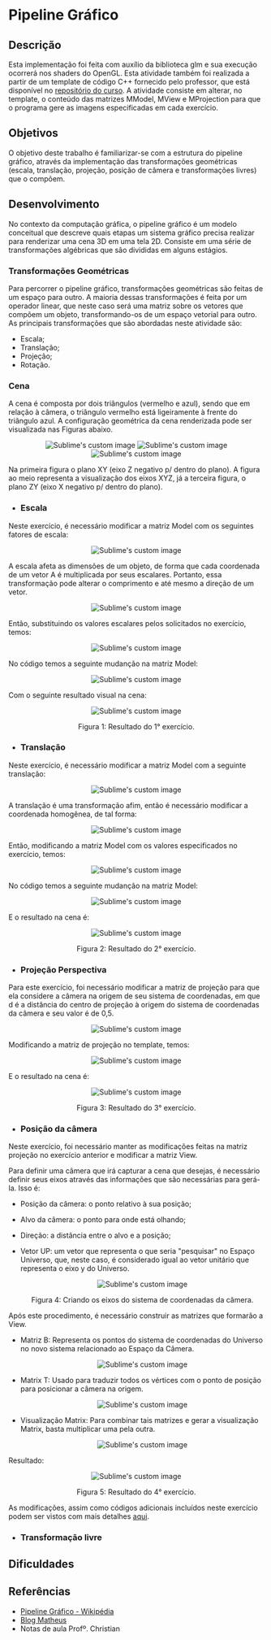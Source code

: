 # Pipeline Gráfico

## Descrição
Esta implementação foi feita com auxílio da biblioteca glm e sua execução ocorrerá nos shaders do OpenGL. Esta atividade também foi realizada a partir de um template de código C++ fornecido pelo professor, que está disponível no [repositório do curso](https://github.com/capagot/icg/tree/master/03_transformations). A atividade consiste em alterar, no template, o conteúdo das matrizes MModel, MView e MProjection para que o programa gere as imagens especificadas em cada exercício.

## Objetivos
O objetivo deste trabalho é familiarizar-se com a estrutura do pipeline gráfico, através da implementação das transformações geométricas (escala, translação, projeção, posição de câmera e transformações livres) que o compõem.

## Desenvolvimento
No contexto da computação gráfica, o pipeline gráfico é um modelo conceitual que descreve quais etapas um sistema gráfico precisa realizar para renderizar uma cena 3D em uma tela 2D. Consiste em uma série de transformações algébricas que são divididas em alguns estágios.

### Transformações Geométricas
Para percorrer o pipeline gráfico, transformações geométricas são feitas de um espaço para outro. A maioria dessas transformações é feita por um operador linear, que neste caso será uma matriz sobre os vetores que compõem um objeto, transformando-os de um espaço vetorial para outro. As principais transformações que são abordadas neste atividade são:

- Escala;
- Translação;
- Projeção;
- Rotação.

### Cena
A cena é composta por dois triângulos (vermelho e azul), sendo que em relação à câmera, o triângulo vermelho está ligeiramente à frente do triângulo azul. A configuração geométrica da cena renderizada pode ser visualizada nas Figuras abaixo.
  <p align="center">
    <img src="https://user-images.githubusercontent.com/54148100/100792839-042f9580-33fa-11eb-9f9d-0ef69053feff.png" alt="Sublime's custom image"/>
    <img src="https://user-images.githubusercontent.com/54148100/100792892-1ad5ec80-33fa-11eb-8b01-808605b32e8a.png" alt="Sublime's custom image"/>
    <img src="https://user-images.githubusercontent.com/54148100/100792946-350fca80-33fa-11eb-801e-fcc59c9e52c2.png" alt="Sublime's custom image"/>
  </p>

Na primeira figura o plano XY (eixo Z negativo p/ dentro do plano). A figura ao meio representa a visualização dos eixos XYZ, já a terceira figura, o plano ZY (eixo X negativo p/ dentro do plano).

- ### Escala
Neste exercício, é necessário modificar a matriz Model com os seguintes fatores de escala:
  <p align="center">
    <img src="https://user-images.githubusercontent.com/54148100/100805234-1666ff00-340d-11eb-82a2-3569d3997f43.png" alt="Sublime's custom image"/>
  </p>
  A escala afeta as dimensões de um objeto, de forma que cada coordenada de um vetor A é multiplicada por seus escalares. Portanto, essa transformação pode alterar o comprimento e até mesmo a direção de um vetor.
  <p align="center">
    <img src="https://user-images.githubusercontent.com/54148100/100805312-34346400-340d-11eb-9c7c-d3a651e70ee3.png" alt="Sublime's custom image"/>
  </p>
Então, substituindo os valores escalares pelos solicitados no exercício, temos:
  <p align="center">
    <img src="https://user-images.githubusercontent.com/54148100/100805388-57f7aa00-340d-11eb-9461-d107c2a72cb0.png" alt="Sublime's custom image"/>
  </p>
No código temos a seguinte mudanção na matriz Model:
  <p align="center">
    <img src="https://user-images.githubusercontent.com/54148100/100782737-9aa88a80-33eb-11eb-86c0-2d2fb7978896.png" alt="Sublime's custom image"/>
  </p>
Com o seguinte resultado visual na cena:
  <p align="center">
    <img src="https://user-images.githubusercontent.com/54148100/100783162-36d29180-33ec-11eb-9ae7-19ef087835dc.png" alt="Sublime's custom image"/>
  </p>
  <p align="center">
    Figura 1: Resultado do 1° exercício.
  </p>
  
- ### Translação
Neste exercício, é necessário modificar a matriz Model com a seguinte translação:
  <p align="center">
    <img src="https://user-images.githubusercontent.com/54148100/100806215-d43ebd00-340e-11eb-907b-5474692d5523.png" alt="Sublime's custom image"/>
  </p>
A translação é uma transformação afim, então é necessário modificar a coordenada homogênea, de tal forma:
  <p align="center">
    <img src="https://user-images.githubusercontent.com/54148100/100806426-33043680-340f-11eb-8e65-68699a6a1612.png" alt="Sublime's custom image"/>
  </p>
Então, modificando a matriz Model com os valores especificados no exercício, temos:
  <p align="center">
    <img src="https://user-images.githubusercontent.com/54148100/100806644-95f5cd80-340f-11eb-8190-5492a7026b93.png" alt="Sublime's custom image"/>
  </p>
No código temos a seguinte mudanção na matriz Model:
  <p align="center">
    <img src="https://user-images.githubusercontent.com/54148100/100784757-6edad400-33ee-11eb-8a98-13ff32ee5cae.png" alt="Sublime's custom image"/>
  </p>
E o resultado na cena é:
  <p align="center">
    <img src="https://user-images.githubusercontent.com/54148100/100784847-916ced00-33ee-11eb-99ee-94f81e0810fc.png" alt="Sublime's custom image"/>
  </p>
  <p align="center">
    Figura 2: Resultado do 2° exercício.
  </p>
  
- ### Projeção Perspectiva
Para este exercício, foi necessário modificar a matriz de projeção para que ela considere a câmera na origem de seu sistema de coordenadas, em que d é a distância do centro de projeção à origem do sistema de coordenadas da câmera e seu valor é de 0,5.
  <p align="center">
    <img src="https://user-images.githubusercontent.com/54148100/100807835-c474a800-3411-11eb-89d6-046eb0d37cc3.png" alt="Sublime's custom image"/>
  </p>
Modificando a matriz de projeção no template, temos:
  <p align="center">
    <img src="https://user-images.githubusercontent.com/54148100/100783722-e60f6880-33ec-11eb-87a2-fc79d53ebbcd.png" alt="Sublime's custom image"/>
  </p>
E o resultado na cena é:
  <p align="center">
    <img src="https://user-images.githubusercontent.com/54148100/100783842-13f4ad00-33ed-11eb-911e-2c34ca4f9ed4.png" alt="Sublime's custom image"/>
  </p>
  <p align="center">
    Figura 3: Resultado do 3° exercício.
  </p>

- ### Posição da câmera
Neste exercício, foi necessário manter as modificações feitas na matriz projeção no exercício anterior e modificar a matriz View.

Para definir uma câmera que irá capturar a cena que desejas, é necessário definir seus eixos através das informações que são necessárias para gerá-la. Isso é:
- Posição da câmera: o ponto relativo à sua posição;

- Alvo da câmera: o ponto para onde está olhando;

- Direção: a distância entre o alvo e a posição;

- Vetor UP: um vetor que representa o que seria "pesquisar" no Espaço Universo, que, neste caso, é considerado igual ao vetor unitário que representa o eixo y do Universo.

  <p align="center">
    <img src="https://user-images.githubusercontent.com/54148100/100809923-0dc6f680-3416-11eb-95bb-b7c93f9bc06f.png" alt="Sublime's custom image"/>
  </p>
  <p align="center">
    Figura 4: Criando os eixos do sistema de coordenadas da câmera.
  </p>
Após este procedimento, é necessário construir as matrizes que formarão a View.

- Matriz B: Representa os pontos do sistema de coordenadas do Universo no novo sistema relacionado ao Espaço da Câmera.
  <p align="center">
    <img src="https://user-images.githubusercontent.com/54148100/100810147-8b8b0200-3416-11eb-98c5-2bb90a3e8703.png" alt="Sublime's custom image"/>
  </p>
- Matrix T: Usado para traduzir todos os vértices com o ponto de posição para posicionar a câmera na origem.
  <p align="center">
    <img src="https://user-images.githubusercontent.com/54148100/100810183-a3fb1c80-3416-11eb-8a0d-f54aec75c742.png" alt="Sublime's custom image"/>
  </p>
- Visualização Matrix: Para combinar tais matrizes e gerar a visualização Matrix, basta multiplicar uma pela outra.
  <p align="center">
    <img src="https://user-images.githubusercontent.com/54148100/100810203-aeb5b180-3416-11eb-9925-41af69e2618e.png" alt="Sublime's custom image"/>
  </p>
Resultado:
  <p align="center">
    <img src="https://user-images.githubusercontent.com/54148100/100786187-874bee00-33f0-11eb-925d-bd7869e0adfe.png" alt="Sublime's custom image"/>
  </p>
  <p align="center">
    Figura 5: Resultado do 4° exercício.
  </p>

As modificações, assim como códigos adicionais incluídos neste exercício podem ser vistos com mais detalhes [aqui](https://github.com/WellyngtonMS/Computer-Graphics/blob/0e577d58c0d658e9bff765510e497fecb0b4c83f/Atividade%2003/Exerc%C3%ADcio%2004/main.cpp#L76-L98).

- ### Transformação livre

## Dificuldades

## Referências
- [Pipeline Gráfico - Wikipédia](https://en.wikipedia.org/wiki/Graphics_pipeline)
- [Blog Matheus](http://matheuspraxedescg.blogspot.com/2016/10/pipeline-grafico.html)
- Notas de aula Profº. Christian
